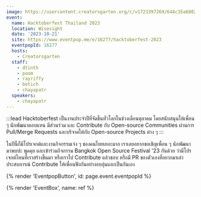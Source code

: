 ```yaml
---
image: https://usercontent.creatorsgarten.org/c/v1723397269/644c35a6802c02345887f156/hacktoberfest2023_tq8epf.webp
event:
  name: Hacktoberfest Thailand 2023
  location: Wisesight
  date: '2023-10-21'
  site: https://www.eventpop.me/e/16277/hacktoberfest-2023
  eventpopId: 16277
  hosts:
    - Creatorsgarten
  staff:
    - dtinth
    - poom
    - rayriffy
    - betich
    - chayapatr
  speakers:
    - chayapatr
---
```


:::lead
Hacktoberfest เป็นงานประจําปีที่จัดขึ้นทั่วโลกในช่วงเดือนตุลาคม โดยสนับสนุนให้เพื่อน ๆ นักพัฒนาตอบแทน มีส่วนร่วม และ Contribute กับ Open-source Communities ผ่านการ Pull/Merge Requests และบริจาคให้กับ Open-source Projects ต่าง ๆ
:::

ในปีนี้ก็มีโปรเจกต์และงานกิจกรรมเจ๋ง ๆ ของคนไทยเยอะมาก เราเลยอยากขอเชิญเพื่อน ๆ นักพัฒนามาพบปะ พูดคุย และเข้าร่วมกิจกรรม Bangkok Open Source Festival '23 กันด้วย ว่ามีโปรเจกต์ไหนที่เราสร้างขึ้นมา หรือเราไป Contribute แล้วชอบ หรือมี PR ของตัวเองที่อยากมาเล่าประสบการณ์ Contribute ให้เพื่อนฟังกันอย่างอบอุ่นและเป็นกันเอง

{% render 'EventpopButton', id: page.event.eventpopId %}

{% render 'EventBox', name: ref %}
